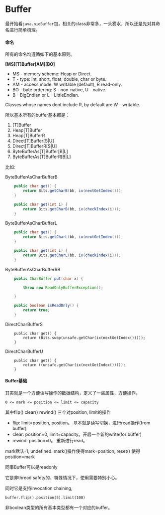 # Buffer

最开始看`java.nioBuffer`包，相关的class非常多，一头雾水，所以还是先对其命名进行简单梳理。

#### 命名

所有的命名均遵循如下的基本原则。

**\[MS\]\[T\]Buffer\[AM\]\[BO\]**

- MS - memory scheme: Heap or Direct.
- T - type: int, short, float, double, char or byte.
- AM - access mode: W writable (default), R read-only.
- BO - byte ordering: S - non-native, U - native.
- B - BigEndian or L - LittleEndian.

Classes whose names dont include R, by default are W - writable.

所以基本所有的buffer基本都是：

1. [T]Buffer
2. Heap[T]Buffer
3. Heap[T]BufferR
4. Direct[T]Buffer[S|U]
5. Direct[T]BufferR[S|U]
6. ByteBufferAs[T]Buffer[B|L]
7. ByteBufferAs[T]BufferR[B|L]

比如:

ByteBufferAsCharBufferB

```java
    public char get() {
        return Bits.getCharB(bb, ix(nextGetIndex()));
    }

    public char get(int i) {
        return Bits.getCharB(bb, ix(checkIndex(i)));
    }
```

ByteBufferAsCharBufferL

```java
    public char get() {
        return Bits.getCharL(bb, ix(nextGetIndex()));
    }

    public char get(int i) {
        return Bits.getCharL(bb, ix(checkIndex(i)));
    }
```

ByteBufferAsCharBufferRB

```java
    public CharBuffer put(char x) {

        throw new ReadOnlyBufferException();

    }

    public boolean isReadOnly() {
        return true;
    }
```

DirectCharBufferS

```
    public char get() {
        return (Bits.swap(unsafe.getChar(ix(nextGetIndex()))));
    }
```

DirectCharBufferU

```
    public char get() {
        return ((unsafe.getChar(ix(nextGetIndex()))));
    }
```

#### Buffer基础

其实就是一个方便读写操作的数据结构，定义了一些属性，方便操作。

`0 <= mark <= position <= limit <= capacity`

其中flip() clear() rewind() 三个对position, limit的操作

- flip: limit=position, position。 基本就是读写切换，进行read操作(from buffer)
- clear: position=0, limit=capacity。开启一个新的write(for buffer)
- rewind: position=0。 重新进行read。

mark默认-1, undefined.  mark()操作使得mark=position, reset() 使得 position=mark

同事Buffer可以是readonly

它是非thread safety的，特殊情况下，使用需要特别小心。

同时它是支持invocation chaining,

`buffer.flip().position(5).limit(100)`



非boolean类型的所有基本类型都有一个对应的buffer。









